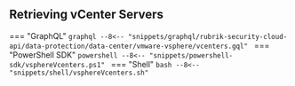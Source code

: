 

## Retrieving vCenter Servers
=== "GraphQL"
    ```graphql
    --8<-- "snippets/graphql/rubrik-security-cloud-api/data-protection/data-center/vmware-vsphere/vcenters.gql"
    ```
=== "PowerShell SDK"
    ```powershell
    --8<-- "snippets/powershell-sdk/vsphereVcenters.ps1"
    ```
=== "Shell"
    ```bash
    --8<-- "snippets/shell/vsphereVcenters.sh"
    ```